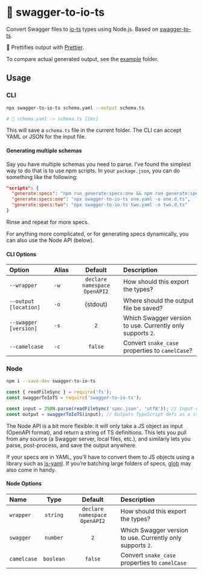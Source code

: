 # 📘️ swagger-to-io-ts

Convert Swagger files to [io-ts](https://github.com/gcanti/io-ts) types using Node.js. Based on [swagger-to-ts](https://github.com/manifoldco/swagger-to-ts).

💅 Prettifies output with [Prettier][prettier].

To compare actual generated output, see the [example](./example) folder.

## Usage

### CLI

```bash
npx swagger-to-io-ts schema.yaml --output schema.ts

# 🚀 schema.yaml -> schema.ts [2ms]
```

This will save a `schema.ts` file in the current folder. The CLI can accept YAML or JSON for the input file.

#### Generating multiple schemas

Say you have multiple schemas you need to parse. I’ve found the simplest way
to do that is to use npm scripts. In your `package.json`, you can do
something like the following:

```json
"scripts": {
  "generate:specs": "npm run generate:specs:one && npm run generate:specs:two",
  "generate:specs:one": "npx swagger-to-io-ts one.yaml -o one.d.ts",
  "generate:specs:two": "npx swagger-to-io-ts two.yaml -o two.d.ts"
}
```

Rinse and repeat for more specs.

For anything more complicated, or for generating specs dynamically, you can
also use the Node API (below).

#### CLI Options

| Option                | Alias |           Default            | Description                                                |
| :-------------------- | :---- | :--------------------------: | :--------------------------------------------------------- |
| `--wrapper`           | `-w`  | `declare namespace OpenAPI2` | How should this export the types?                          |
| `--output [location]` | `-o`  |           (stdout)           | Where should the output file be saved?                     |
| `--swagger [version]` | `-s`  |             `2`              | Which Swagger version to use. Currently only supports `2`. |
| `--camelcase`         | `-c`  |           `false`            | Convert `snake_case` properties to `camelCase`?            |

### Node

```bash
npm i --save-dev swagger-to-io-ts
```

```js
const { readFileSync } = require('fs');
const swaggerToIoTS = require('swagger-to-io-ts');

const input = JSON.parse(readFileSync('spec.json', 'utf8')); // Input can be any JS object (OpenAPI format)
const output = swaggerToIoTS(input); // Outputs TypeScript defs as a string (to be parsed, or written to a file)
```

The Node API is a bit more flexible: it will only take a JS object as input
(OpenAPI format), and return a string of TS definitions. This lets you pull
from any source (a Swagger server, local files, etc.), and similarly lets you
parse, post-process, and save the output anywhere.

If your specs are in YAML, you’ll have to convert them to JS objects using a
library such as [js-yaml][js-yaml]. If you’re batching large folders of
specs, [glob][glob] may also come in handy.

#### Node Options

| Name        |   Type    |           Default            | Description                                                |
| :---------- | :-------: | :--------------------------: | :--------------------------------------------------------- |
| `wrapper`   | `string`  | `declare namespace OpenAPI2` | How should this export the types?                          |
| `swagger`   | `number`  |             `2`              | Which Swagger version to use. Currently only supports `2`. |
| `camelcase` | `boolean` |           `false`            | Convert `snake_case` properties to `camelCase`             |

[glob]: https://www.npmjs.com/package/glob
[js-yaml]: https://www.npmjs.com/package/js-yaml
[namespace]: https://www.typescriptlang.org/docs/handbook/namespaces.html
[prettier]: https://npmjs.com/prettier
